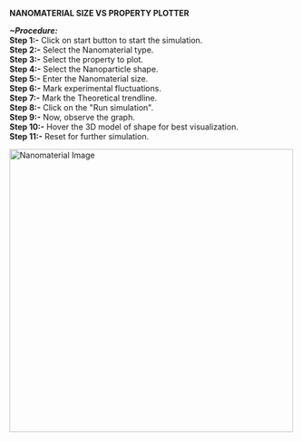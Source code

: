 ****NANOMATERIAL SIZE VS PROPERTY PLOTTER****<BR>

_****~Procedure:****_<br>
****Step 1:-**** Click on start button to start the simulation.<br>
****Step 2:-**** Select the Nanomaterial type.<br>
****Step 3:-**** Select the property to plot.<br>
****Step 4:-**** Select the Nanoparticle shape.<br>
****Step 5:-**** Enter the Nanomaterial size.<br>
****Step 6:-**** Mark experimental fluctuations.<br>
****Step 7:-**** Mark the Theoretical trendline.<br>
****Step 8:-**** Click on the "Run simulation".<br>
****Step 9:-**** Now, observe the graph.<br>
****Step 10:-**** Hover the 3D model of shape for best visualization.<br>
****Step 11:-**** Reset for further simulation.<br>



<img src="https://github.com/Ayush-Kumar-45/Orchids_Ayush_Kumar_2/blob/main/experiment/images/nanomaterial.png?raw=true" alt="Nanomaterial Image" height="500"/>
